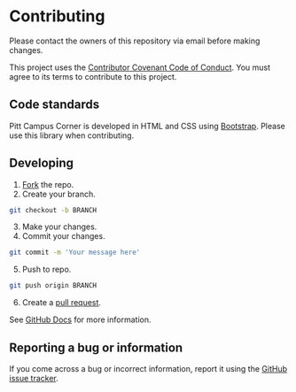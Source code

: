 # Contributing
Please contact the owners of this repository via email before making changes.

This project uses the [Contributor Covenant Code of Conduct](https://github.com/maxvp/pitt-campus-corner/blob/main/CODE_OF_CONDUCT.md). You must agree to its terms to contribute to this project.

## Code standards
Pitt Campus Corner is developed in HTML and CSS using [Bootstrap](https://getbootstrap.com/). Please use this library when contributing.

## Developing
1. [Fork](https://github.com/maxvp/pitt-campus-corner/fork) the repo.
2. Create your branch.
```bash
git checkout -b BRANCH
```
3. Make your changes.
4. Commit your changes.
```bash
git commit -m 'Your message here'
```
5. Push to repo.
```bash
git push origin BRANCH
```
6. Create a [pull request](https://github.com/maxvp/pitt-campus-corner/pulls).

See [GitHub Docs](https://docs.github.com/en/github/collaborating-with-issues-and-pull-requests) for more information.

## Reporting a bug or information
If you come across a bug or incorrect information, report it using the [GitHub issue tracker](https://github.com/maxvp/pitt-campus-corner/issues).